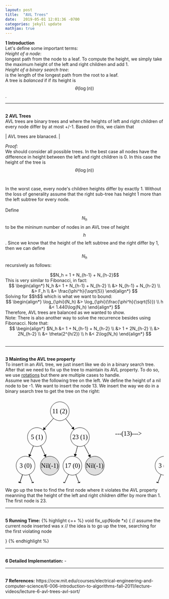 ```yaml
---
layout: post
title:  "AVL Trees"
date:   2019-05-01 12:01:36 -0700
categories: jekyll update
mathjax: true
---
```

<b>1 Introduction</b><br>
Let's define some important terms:
<br>
<i>Height of a node</i>: <br>
longest path from the node to a leaf. To compute the height, we simply take the maximum height of the left and right children and add 1.
<br>
<i>Height of a binary search tree</i>: <br>
is the length of the longest path from the root to a leaf.
<br>
A tree is <i>balanced</i> if if its height is $$\theta(\log(n))$$. 
<br>
<!------------------------------------------------------------------------------------>
<hr>
<br>
<b>2 AVL Trees</b><br>
AVL trees are binary trees and where the heights of left and right children of every node differ by at most +/-1. Based on this, we claim that

| AVL trees are blanaced. |

<i>Proof:</i><br>
We should consider all possible trees. In the best case all nodes have the difference in height between the left and right children is 0. In this case the height of the tree is $$\theta(\log(n))$$
<br><br>
In the worst case, every node's children heights differ by exactly 1. Without the loss of generality assume that the right sub-tree has height 1 more than the left subtree for every node.
<br><br>
Define $$N_h$$ to be the mininum number of nodes in an AVL tree of height $$h$$. Since we know that the height of the left subtree and the right differ by 1, then we can define $$N_h$$ recursively as follows:
<br>
<center>
$$N_h = 1 + N_{h-1} + N_{h-2}$$ 
</center>
This is very similar to Fibonacci, in fact: 
<center>
$$
  \begin{align*}
  	N_h &= 1 + N_{h-1} + N_{h-2} \\
  	&> N_{h-1} + N_{h-2} \\
	&> F_h \\
	&= \frac{\phi^h}{\sqrt{5}} 
  \end{align*}
$$
</center>
Solving for $$h$$ which is what we want to bound:
<center>
$$
  \begin{align*}
  	\log_{\phi}(N_h) &> \log_{\phi}(\frac{\phi^h}{\sqrt{5}}) \\
	h &< 1.440\log(N_h)
  \end{align*}
$$
</center>
Therefore, AVL trees are balanced as we wanted to show.
<br>
Note: There is also another way to solve the recurrence besides using Fibonacci. Note that:
<center>
$$
  \begin{align*}
  $N_h &= 1 + N_{h-1} + N_{h-2} \\
  	&> 1 + 2N_{h-2} \\
  	&> 2N_{h-2} \\
	&= \theta(2^{h/2}) \\
	h &< 2\log(N_h)
  \end{align*}
$$
</center>
<br>
<!------------------------------------------------------------------------------------>
<hr>
<br>
<b>3 Mainting the AVL tree property</b><br>
To insert in an AVL tree, we just insert like we do in a binary search tree. After that we need to fix up the tree to maintain its AVL property. To do so, we use <a href = "https://strncat.github.io/jekyll/update/2019/05/02/binary-tree-rotation.html">rotations</a> but there are multiple cases to handle.
<br>
Assume we have the following tree on the left. We define the height of a nil node to be -1. We want to insert the node 13. We insert the way we do in a binary search tree to get the tree on the right: 

<svg width="800" height="450" version="1.1" xmlns="http://www.w3.org/2000/svg">
	<ellipse stroke="black" stroke-width="1" fill="none" cx="621.5" cy="55.5" rx="30" ry="30"/>
	<text x="597.5" y="61.5" font-family="Times New Roman" font-size="20">11 (3)</text>
	<ellipse stroke="black" stroke-width="1" fill="none" cx="553.5" cy="137.5" rx="30" ry="30"/>
	<text x="534.5" y="143.5" font-family="Times New Roman" font-size="20">5 (1)</text>
	<ellipse stroke="black" stroke-width="1" fill="red" fill-opacity="0.25" cx="688.5" cy="137.5" rx="30" ry="30"/>
	<text x="664.5" y="143.5" font-family="Times New Roman" font-size="20">23 (2)</text>
	<ellipse stroke="black" stroke-width="1" fill="none" cx="613.5" cy="316.5" rx="30" ry="30"/>
	<text x="589.5" y="322.5" font-family="Times New Roman" font-size="20">13 (0)</text>
	<ellipse stroke="black" stroke-width="1" fill="none" cx="658.5" cy="228.5" rx="30" ry="30"/>
	<text x="634.5" y="234.5" font-family="Times New Roman" font-size="20">17 (1)</text>
	<ellipse stroke="black" stroke-width="1" fill="none" cx="173.5" cy="55.5" rx="30" ry="30"/>
	<text x="149.5" y="61.5" font-family="Times New Roman" font-size="20">11 (2)</text>
	<ellipse stroke="black" stroke-width="1" fill="none" cx="100.5" cy="137.5" rx="30" ry="30"/>
	<text x="81.5" y="143.5" font-family="Times New Roman" font-size="20">5 (1)</text>
	<ellipse stroke="black" stroke-width="1" fill="none" cx="237.5" cy="137.5" rx="30" ry="30"/>
	<text x="213.5" y="143.5" font-family="Times New Roman" font-size="20">23 (1)</text>
	<ellipse stroke="black" stroke-width="1" fill="none" cx="64.5" cy="228.5" rx="30" ry="30"/>
	<text x="45.5" y="234.5" font-family="Times New Roman" font-size="20">3 (0)</text>
	<text x="349.5" y="132.5" font-family="Times New Roman" font-size="20">---(13)---></text>
	<ellipse stroke="black" stroke-width="1" fill="none" cx="213.5" cy="228.5" rx="30" ry="30"/>
	<text x="189.5" y="234.5" font-family="Times New Roman" font-size="20">17 (0)</text>
	<ellipse stroke="black" stroke-width="1" fill="none" cx="506.5" cy="228.5" rx="30" ry="30"/>
	<text x="487.5" y="234.5" font-family="Times New Roman" font-size="20">3 (0)</text>
	<ellipse stroke="black" stroke-width="1" fill="gray" fill-opacity="0.25" cx="582.5" cy="228.5" rx="30" ry="30"/>
	<text x="554.5" y="234.5" font-family="Times New Roman" font-size="20">Nil(-1)</text>
	<ellipse stroke="black" stroke-width="1" fill="gray" fill-opacity="0.25" cx="34.5" cy="316.5" rx="30" ry="30"/>
	<text x="6.5" y="322.5" font-family="Times New Roman" font-size="20">Nil(-1)</text>
	<ellipse stroke="black" stroke-width="1" fill="gray" fill-opacity="0.25" cx="100.5" cy="316.5" rx="30" ry="30"/>
	<text x="72.5" y="322.5" font-family="Times New Roman" font-size="20">Nil(-1)</text>
	<ellipse stroke="black" stroke-width="1" fill="gray" fill-opacity="0.25" cx="141.5" cy="228.5" rx="30" ry="30"/>
	<text x="113.5" y="234.5" font-family="Times New Roman" font-size="20">Nil(-1)</text>
	<ellipse stroke="black" stroke-width="1" fill="gray" fill-opacity="0.25" cx="680.5" cy="316.5" rx="30" ry="30"/>
	<text x="652.5" y="322.5" font-family="Times New Roman" font-size="20">Nil(-1)</text>
	<ellipse stroke="black" stroke-width="1" fill="gray" fill-opacity="0.25" cx="727.5" cy="228.5" rx="30" ry="30"/>
	<text x="699.5" y="234.5" font-family="Times New Roman" font-size="20">Nil(-1)</text>
	<ellipse stroke="black" stroke-width="1" fill="gray" fill-opacity="0.25" cx="543.5" cy="316.5" rx="30" ry="30"/>
	<text x="515.5" y="322.5" font-family="Times New Roman" font-size="20">Nil(-1)</text>
	<ellipse stroke="black" stroke-width="1" fill="gray" fill-opacity="0.25" cx="471.5" cy="316.5" rx="30" ry="30"/>
	<text x="443.5" y="322.5" font-family="Times New Roman" font-size="20">Nil(-1)</text>
	<ellipse stroke="black" stroke-width="1" fill="gray" fill-opacity="0.25" cx="284.5" cy="228.5" rx="30" ry="30"/>
	<text x="256.5" y="234.5" font-family="Times New Roman" font-size="20">Nil(-1)</text>
	<ellipse stroke="black" stroke-width="1" fill="gray" fill-opacity="0.25" cx="173.5" cy="316.5" rx="30" ry="30"/>
	<text x="145.5" y="322.5" font-family="Times New Roman" font-size="20">Nil(-1)</text>
	<ellipse stroke="black" stroke-width="1" fill="gray" fill-opacity="0.25" cx="247.5" cy="316.5" rx="30" ry="30"/>
	<text x="219.5" y="322.5" font-family="Times New Roman" font-size="20">Nil(-1)</text>
	<ellipse stroke="black" stroke-width="1" fill="gray" fill-opacity="0.25" cx="582.5" cy="401.5" rx="30" ry="30"/>
	<text x="554.5" y="407.5" font-family="Times New Roman" font-size="20">Nil(-1)</text>
	<ellipse stroke="black" stroke-width="1" fill="gray" fill-opacity="0.25" cx="648.5" cy="403.5" rx="30" ry="30"/>
	<text x="620.5" y="409.5" font-family="Times New Roman" font-size="20">Nil(-1)</text>
	<polygon stroke="black" stroke-width="1" points="640.482,78.731 669.518,114.269"/>
	<polygon fill="black" stroke-width="1" points="669.518,114.269 668.328,104.91 660.585,111.237"/>
	<polygon stroke="black" stroke-width="1" points="602.35,78.593 572.65,114.407"/>
	<polygon fill="black" stroke-width="1" points="572.65,114.407 581.606,111.441 573.908,105.058"/>
	<polygon stroke="black" stroke-width="1" points="679.107,165.992 667.893,200.008"/>
	<polygon fill="black" stroke-width="1" points="667.893,200.008 675.146,193.976 665.649,190.845"/>
	<polygon stroke="black" stroke-width="1" points="191.958,79.149 219.042,113.851"/>
	<polygon fill="black" stroke-width="1" points="219.042,113.851 218.061,104.468 210.178,110.62"/>
	<polygon stroke="black" stroke-width="1" points="89.464,165.396 75.536,200.604"/>
	<polygon fill="black" stroke-width="1" points="75.536,200.604 83.128,195.004 73.829,191.325"/>
	<polygon stroke="black" stroke-width="1" points="153.552,77.907 120.448,115.093"/>
	<polygon fill="black" stroke-width="1" points="120.448,115.093 129.502,112.442 122.033,105.793"/>
	<polygon stroke="black" stroke-width="1" points="229.85,166.508 221.15,199.492"/>
	<polygon fill="black" stroke-width="1" points="221.15,199.492 228.025,193.031 218.356,190.481"/>
	<polygon stroke="black" stroke-width="1" points="562.609,166.084 573.391,199.916"/>
	<polygon fill="black" stroke-width="1" points="573.391,199.916 575.726,190.776 566.198,193.812"/>
	<polygon stroke="black" stroke-width="1" points="644.841,255.21 627.159,289.79"/>
	<polygon fill="black" stroke-width="1" points="627.159,289.79 635.253,284.943 626.349,280.39"/>
	<polygon stroke="black" stroke-width="1" points="539.733,164.155 520.267,201.845"/>
	<polygon fill="black" stroke-width="1" points="520.267,201.845 528.38,197.032 519.495,192.443"/>
	<polygon stroke="black" stroke-width="1" points="54.82,256.895 44.18,288.105"/>
	<polygon fill="black" stroke-width="1" points="44.18,288.105 51.494,282.146 42.029,278.919"/>
	<polygon stroke="black" stroke-width="1" points="54.82,256.895 44.18,288.105"/>
	<polygon fill="black" stroke-width="1" points="44.18,288.105 51.494,282.146 42.029,278.919"/>
	<polygon stroke="black" stroke-width="1" points="75.859,256.266 89.141,288.734"/>
	<polygon fill="black" stroke-width="1" points="89.141,288.734 90.74,279.436 81.484,283.222"/>
	<polygon stroke="black" stroke-width="1" points="112.823,164.852 129.177,201.148"/>
	<polygon fill="black" stroke-width="1" points="129.177,201.148 130.449,191.8 121.332,195.908"/>
	<polygon stroke="black" stroke-width="1" points="700.318,165.074 715.682,200.926"/>
	<polygon fill="black" stroke-width="1" points="715.682,200.926 717.127,191.603 707.935,195.542"/>
	<polygon stroke="black" stroke-width="1" points="665.776,257.604 673.224,287.396"/>
	<polygon fill="black" stroke-width="1" points="673.224,287.396 676.134,278.422 666.433,280.847"/>
	<polygon stroke="black" stroke-width="1" points="495.413,256.376 482.587,288.624"/>
	<polygon fill="black" stroke-width="1" points="482.587,288.624 490.19,283.038 480.898,279.342"/>
	<polygon stroke="black" stroke-width="1" points="518.128,256.155 531.872,288.845"/>
	<polygon fill="black" stroke-width="1" points="531.872,288.845 533.381,279.532 524.162,283.408"/>
	<polygon stroke="black" stroke-width="1" points="251.267,164.155 270.733,201.845"/>
	<polygon fill="black" stroke-width="1" points="270.733,201.845 271.505,192.443 262.62,197.032"/>
	<polygon stroke="black" stroke-width="1" points="224.312,256.484 236.688,288.516"/>
	<polygon fill="black" stroke-width="1" points="236.688,288.516 238.469,279.252 229.141,282.856"/>
	<polygon stroke="black" stroke-width="1" points="201.086,255.811 185.914,289.189"/>
	<polygon fill="black" stroke-width="1" points="185.914,289.189 193.776,283.975 184.673,279.837"/>
	<polygon stroke="black" stroke-width="1" points="624.697,344.332 637.303,375.668"/>
	<polygon fill="black" stroke-width="1" points="637.303,375.668 638.956,366.38 629.679,370.112"/>
	<polygon stroke="black" stroke-width="1" points="603.221,344.684 592.779,373.316"/>
	<polygon fill="black" stroke-width="1" points="592.779,373.316 600.217,367.513 590.823,364.087"/>
</svg>

We go up the tree to find the first node where it violates the AVL property meanning that the height of the left and right children differ by more than 1. The first node is 23. 


<!------------------------------------------------------------------------------------>
<hr>
<br>
<b>5 Running Time:</b> 
{% highlight c++ %}
void fix_up(Node *x) {
	// assume the current node inserted was x
	// the idea is to go up the tree, searching for the first violating node
    
}
{% endhighlight %}
<br>
<!------------------------------------------------------------------------------------>
<hr>
<br>
<b>6 Detailed Implementation:</b> 
-



<br>
<!------------------------------------------------------------------------------------>
<hr>
<br>
<b>7 References:</b> 
https://ocw.mit.edu/courses/electrical-engineering-and-computer-science/6-006-introduction-to-algorithms-fall-2011/lecture-videos/lecture-6-avl-trees-avl-sort/
